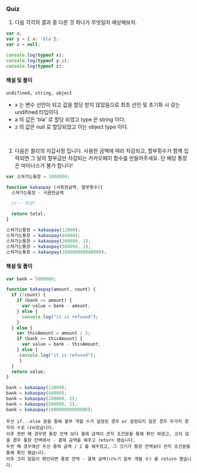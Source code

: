 ### Quiz 

1. 다음 각각의 결과 중 다른 것 하나가 무엇일지 예상해보자.

```javascript
var x;
var y = { a: 'bla'};
var z = null;

console.log(typeof x);
console.log(typeof y.a);
console.log(typeof z);
```

#### 해설 및 풀이
`undifined, string, object`   
+ x 는 변수 선언이 되고 값을 할당 받지 않았음으로 최초 선언 및 초기화 시 갖는 undifined 타입이다.
+ a 의 값은 'bla' 로 할당 되었고 type 은 string 이다.
+ z 의 값은 null 로 할당되었고 이는 object type 이다.

</br>

2. 다음은 찰리의 지갑사정 입니다. 사용한 금액에 따라 차감되고, 할부횟수가 함께 입력되면 그 달의 할부금만 차감되는 카카오페이 함수를 만들어주세요. 단 해당 통장은 마이너스가 불가 합니다!

```javascript
var 스쳐가는통장 = 5000000;

function kakaopay (사용한금액, 할부횟수){
  스쳐가는통장 - 사용한금액

  //-- 작성!

  return total;
}

스쳐가는통장 = kakaopay(12000);
스쳐가는통장 = kakaopay(44000);
스쳐가는통장 = kakaopay(200000, 2);
스쳐가는통장 = kakaopay(500000, 2);
스쳐가는통장 = kakaopay(100000000000000);
```

#### 해설 및 풀이
```javascript
var bank = 5000000;

function kakaopay(amount, count) {
  if (!count) {
    if (bank >= amount) {
      var value = bank - amount;
    } else {
      console.log("it is refused");
    }
  } else {
    var thisAmount = amount / 2;
    if (bank >= thisAmount) {
      var value = bank - thisAmount;
    } else {
     console.log("it is refused");
     } 
  }
  return value;
}

bank = kakaopay(12000);
bank = kakaopay(44000);
bank = kakaopay(200000, 2);
bank = kakaopay(500000, 2);
bank = kakaopay(100000000000000);
```

```
우선 if...else 문을 통해 할부 개월 수가 설정된 경우 or 설정되지 않은 경우 두가지 경우의 수로 나뉘었습니다.
이후 첫번 째 경우엔 통장 잔액 보다 결제 금액이 큰지 조건문을 통해 확인 하였고, 크지 않을 경우 통장 잔액에서 - 결제 금액을 해주고 return 했습니다. 
두번 째 경우에선 우선 결제 금액 / 2 를 해주었고, 그 크기가 통장 잔액보다 큰지 조건문을 통해 확인 했습니다. 
이후 크지 않음이 확인되면 통장 잔액 - 결제 금액(나누기 할부 개월 수) 를 return 했습니다.
```

